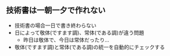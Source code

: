 ## 技術書は一朝一夕で作れない

-   技術書の場合一日で書き終わらない
-   日によって敬体(ですます調)、常体(である調)が違う問題
    -   昨日は敬体で、今日は常体だったり…
-   敬体(ですます調)と常体(である調)の統一を自動的にチェックする
